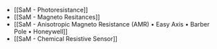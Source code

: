 - [[SaM - Photoresistance]]
- [[SaM - Magneto Resitances]]
- [[SaM - Anisotropic Magneto Resistance (AMR) • Easy Axis • Barber Pole • Honeywell]]
- [[SaM - Chemical Resistive Sensor]]
